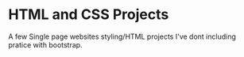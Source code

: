 # HTML and CSS Projects
A few Single page websites styling/HTML projects I've dont including pratice with bootstrap. 
